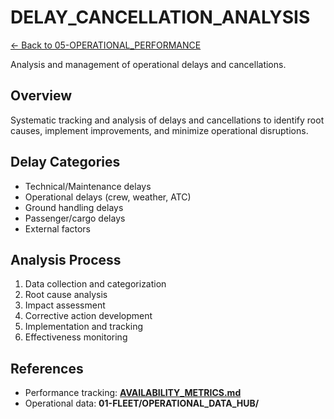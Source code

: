 # DELAY_CANCELLATION_ANALYSIS


[← Back to 05-OPERATIONAL_PERFORMANCE](../00-README.md)

Analysis and management of operational delays and cancellations.

## Overview

Systematic tracking and analysis of delays and cancellations to identify root causes, implement improvements, and minimize operational disruptions.

## Delay Categories

- Technical/Maintenance delays
- Operational delays (crew, weather, ATC)
- Ground handling delays
- Passenger/cargo delays
- External factors

## Analysis Process

1. Data collection and categorization
2. Root cause analysis
3. Impact assessment
4. Corrective action development
5. Implementation and tracking
6. Effectiveness monitoring

## References
- Performance tracking: **[AVAILABILITY_METRICS.md](../AVAILABILITY_METRICS.md)**
- Operational data: **01-FLEET/OPERATIONAL_DATA_HUB/**
